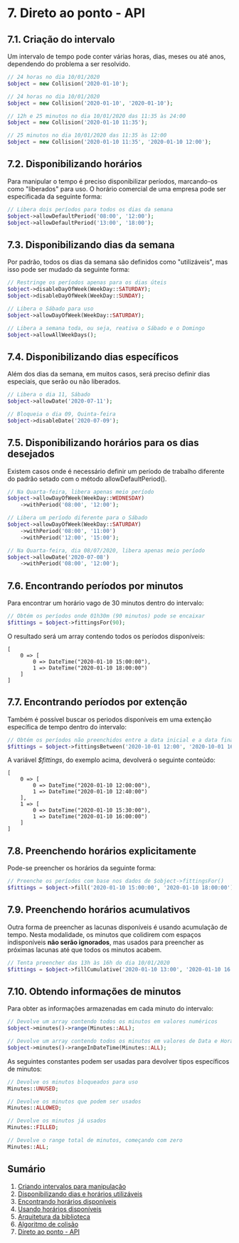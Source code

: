 # 7. Direto ao ponto - API

## 7.1. Criação do intervalo

Um intervalo de tempo pode conter várias horas, dias, meses ou até anos, dependendo do problema a ser resolvido.

```php
// 24 horas no dia 10/01/2020
$object = new Collision('2020-01-10');
```

```php
// 24 horas no dia 10/01/2020
$object = new Collision('2020-01-10', '2020-01-10');
```

```php
// 12h e 25 minutos no dia 10/01/2020 das 11:35 às 24:00
$object = new Collision('2020-01-10 11:35');
```

```php
// 25 minutos no dia 10/01/2020 das 11:35 às 12:00
$object = new Collision('2020-01-10 11:35', '2020-01-10 12:00');
```

## 7.2. Disponibilizando horários

Para manipular o tempo é preciso disponibilizar períodos, marcando-os como "liberados" para uso. 
O horário comercial de uma empresa pode ser especificada da seguinte forma:

```php
// Libera dois períodos para todos os dias da semana
$object->allowDefaultPeriod('08:00', '12:00');
$object->allowDefaultPeriod('13:00', '18:00');
```

## 7.3. Disponibilizando dias da semana

Por padrão, todos os dias da semana são definidos como "utilizáveis", mas isso
pode ser mudado da seguinte forma:

```php
// Restringe os períodos apenas para os dias úteis
$object->disableDayOfWeek(WeekDay::SATURDAY);
$object->disableDayOfWeek(WeekDay::SUNDAY);
```

```php
// Libera o Sábado para uso
$object->allowDayOfWeek(WeekDay::SATURDAY);
```

```php
// Libera a semana toda, ou seja, reativa o Sábado e o Domingo
$object->allowAllWeekDays();
```

## 7.4. Disponibilizando dias específicos

Além dos dias da semana, em muitos casos, será preciso definir dias especiais, que serão ou não liberados.

```php
// Libera o dia 11, Sábado
$object->allowDate('2020-07-11');
```

```php
// Bloqueia o dia 09, Quinta-feira
$object->disableDate('2020-07-09');
```

## 7.5. Disponibilizando horários para os dias desejados

Existem casos onde é necessário definir um período de trabalho diferente 
do padrão setado com o método allowDefaultPeriod(). 

```php
// Na Quarta-feira, libera apenas meio período
$object->allowDayOfWeek(WeekDay::WEDNESDAY)
    ->withPeriod('08:00', '12:00');
```

```php
// Libera um período diferente para o Sábado
$object->allowDayOfWeek(WeekDay::SATURDAY)
    ->withPeriod('08:00', '11:00')
    ->withPeriod('12:00', '15:00');
```

```php
// Na Quarta-feira, dia 08/07/2020, libera apenas meio período
$object->allowDate('2020-07-08')
    ->withPeriod('08:00', '12:00');
```


## 7.6. Encontrando períodos por minutos

Para encontrar um horário vago de 30 minutos dentro do intervalo:

```php
// Obtém os períodos onde 01h30m (90 minutos) pode se encaixar
$fittings = $object->fittingsFor(90);
```

O resultado será um array contendo todos os períodos disponíveis:

```
[
    0 => [
        0 => DateTime("2020-01-10 15:00:00"),
        1 => DateTime("2020-01-10 18:00:00")
    ]
]
```

## 7.7. Encontrando períodos por extenção

Também é possível buscar os periodos disponíveis em uma extenção específica de tempo dentro do intervalo: 

```php
// Obtém os períodos não preenchidos entre a data inicial e a data final
$fittings = $object->fittingsBetween('2020-10-01 12:00', '2020-10-01 16:00');
```

A variável *$fittings*, do exemplo acima, devolverá o seguinte conteúdo:

```
[
    0 => [
        0 => DateTime("2020-01-10 12:00:00"),
        1 => DateTime("2020-01-10 12:40:00")
    ],
    1 => [
        0 => DateTime("2020-01-10 15:30:00"),
        1 => DateTime("2020-01-10 16:00:00")
    ]
]
```

## 7.8. Preenchendo horários explicitamente

Pode-se preencher os horários da seguinte forma:

```php
// Preenche os períodos com base nos dados de $object->fittingsFor()
$fittings = $object->fill('2020-01-10 15:00:00', '2020-01-10 18:00:00');
```

## 7.9. Preenchendo horários acumulativos

Outra forma de preencher as lacunas disponíveis é usando acumulação de tempo. Nesta modalidade, os minutos que colidirem com espaços indisponíveis **não serão ignorados**, mas usados para preencher as próximas lacunas até que todos os minutos acabem.

```php
// Tenta preencher das 13h às 16h do dia 10/01/2020
$fittings = $object->fillCumulative('2020-01-10 13:00', '2020-01-10 16:00');
```


## 7.10. Obtendo informações de minutos

Para obter as informações armazenadas em cada minuto do intervalo:

```php
// Devolve um array contendo todos os minutos em valores numéricos
$object->minutes()->range(Minutes::ALL);
```

```php
// Devolve um array contendo todos os minutos em valores de Data e Hora
$object->minutes()->rangeInDateTime(Minutes::ALL);
```

As seguintes constantes podem ser usadas para devolver tipos específicos de minutos:

```php
// Devolve os minutos bloqueados para uso
Minutes::UNUSED;
```

```php
// Devolve os minutos que podem ser usados
Minutes::ALLOWED;
```

```php
// Devolve os minutos já usados
Minutes::FILLED;
```

```php
// Devolve o range total de minutos, começando com zero
Minutes::ALL;
```

## Sumário

1.   [Criando intervalos para manipulação](ranges.md)
2.   [Disponibilizando dias e horários utilizáveis](allowance.md)
3.   [Encontrando horários disponíveis](search.md)
4.   [Usando horários disponíveis](fitting.md)
5.   [Arquitetura da biblioteca](architecture.md)
6.   [Algoritmo de colisão](minutes.md)
7.   [Direto ao ponto - API](api.md)